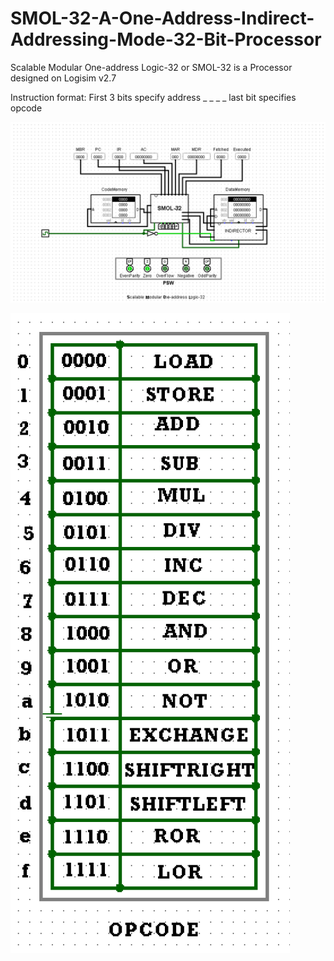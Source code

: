 # SMOL-32-A-One-Address-Indirect-Addressing-Mode-32-Bit-Processor
Scalable Modular One-address Logic-32 or SMOL-32 is a Processor designed on Logisim v2.7

Instruction format:
First 3 bits specify address _ _ _ _ last bit specifies opcode

![Preview](SMOL-32.png)


![OpCode Table](OpCode_Table.png)
